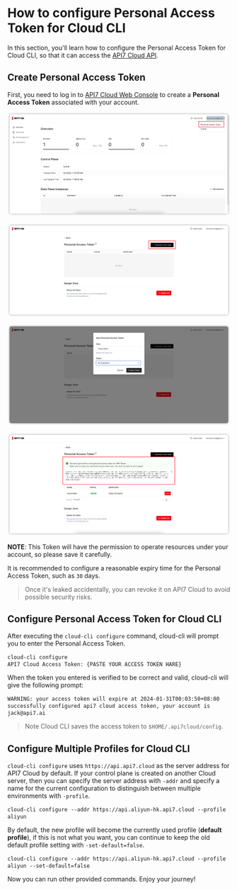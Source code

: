 <!--
# Copyright 2022 API7.ai, Inc
#
# Licensed under the Apache License, Version 2.0 (the "License");
# you may not use this file except in compliance with the License.
# You may obtain a copy of the License at
#
#     http://www.apache.org/licenses/LICENSE-2.0
#
# Unless required by applicable law or agreed to in writing, software
# distributed under the License is distributed on an "AS IS" BASIS,
# WITHOUT WARRANTIES OR CONDITIONS OF ANY KIND, either express or implied.
# See the License for the specific language governing permissions and
# limitations under the License.
-->

How to configure Personal Access Token for Cloud CLI
==================================================

In this section, you'll learn how to configure the Personal Access Token
for Cloud CLI, so that it can access
the [API7 Cloud API](https://docs.api7.cloud/swagger/).

Create Personal Access Token
---------------------------

First, you need to log in
to [API7 Cloud Web Console](https://console.api7.cloud) to create a **Personal
Access Token** associated with your account.

![img.png](assets/personal-access-token.png)

![img.png](assets/generate-a-new-token.png)

![img.png](assets/token-information.png)

![img.png](assets/created-token-successfully.png)

**NOTE**: This Token will have the permission to operate resources under your
account, so please save it carefully.

It is recommended to configure a reasonable expiry time for the Personal Access
Token, such as `30` days.

> Once it's leaked accidentally, you can revoke it on API7 Cloud to avoid possible
security risks.

Configure Personal Access Token for Cloud CLI
-------------------------------------------

After executing the `cloud-cli configure` command, cloud-cli will prompt you to
enter the Personal Access Token.

```shell
cloud-cli configure
API7 Cloud Access Token: {PASTE YOUR ACCESS TOKEN HARE}
```

When the token you entered is verified to be correct and valid, cloud-cli will
give the following prompt:

```shell
WARNING: your access token will expire at 2024-01-31T00:03:50+08:00
successfully configured api7 cloud access token, your account is jack@api7.ai
```

> Note Cloud CLI saves the access token to `$HOME/.api7cloud/config`.

Configure Multiple Profiles for Cloud CLI
----------------------------------------

`cloud-cli configure` uses `https://api.api7.cloud` as the server address for
API7 Cloud by default. If your control plane is created on another Cloud server,
then you can specify the server address with `-addr` and specify a name for the
current configuration to distinguish between multiple environments with `-profile`.

```shell
cloud-cli configure --addr https://api.aliyun-hk.api7.cloud --profile aliyun
```

By default, the new profile will become the currently used profile (**default profile**),
if this is not what you want, you can continue to keep the old default profile setting
with `-set-default=false`.

```shell
cloud-cli configure --addr https://api.aliyun-hk.api7.cloud --profile aliyun --set-default=false
```

Now you can run other provided commands. Enjoy your journey!
